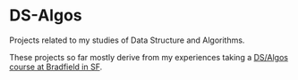 # DS-Algos
Projects related to my studies of Data Structure and Algorithms.

These projects so far mostly derive from my experiences taking a [DS/Algos course at Bradfield in SF](https://bradfieldcs.com/courses/algorithms/).

